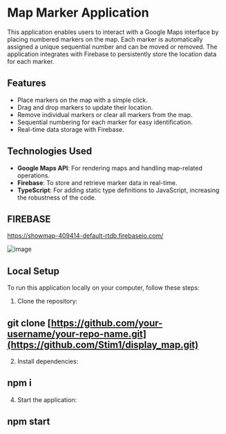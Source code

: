 # Map Marker Application

This application enables users to interact with a Google Maps interface by placing numbered markers on the map. Each marker is automatically assigned a unique sequential number and can be moved or removed. The application integrates with Firebase to persistently store the location data for each marker.

## Features
- Place markers on the map with a simple click.
- Drag and drop markers to update their location.
- Remove individual markers or clear all markers from the map.
- Sequential numbering for each marker for easy identification.
- Real-time data storage with Firebase.

## Technologies Used
- **Google Maps API**: For rendering maps and handling map-related operations.
- **Firebase**: To store and retrieve marker data in real-time.
- **TypeScript**: For adding static type definitions to JavaScript, increasing the robustness of the code.

## FIREBASE 
https://showmap-409414-default-rtdb.firebaseio.com/

![image](https://github.com/Stim1/display_map/assets/108331415/a1fee20c-51da-43af-812e-1a0b76d4511d)


## Local Setup
To run this application locally on your computer, follow these steps:

1. Clone the repository:

## git clone [https://github.com/your-username/your-repo-name.git](https://github.com/Stim1/display_map.git)

2. Install dependencies:

## npm i 

4. Start the application:

## npm start 
